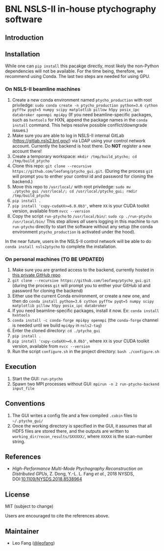# BNL NSLS-II in-house ptychography software
## Introduction

## Installation
While one can `pip install` this pacakge directly, most likely the non-Python dependencies will not be available. For the time being, therefore, we recommend using Conda. The last two steps are needed for using GPU. 
### On NSLS-II beamline machines
1. Create a new conda environment named `ptycho_production` with root priviledge: `sudo conda create -n ptycho_production python=3.6 cython pyfftw pyqt=5 numpy scipy matplotlib pillow h5py posix_ipc databroker openmpi mpi4py` (If you need beamline-specific packages, such as `hxntools` for HXN, append the package names in the `conda install` command. This helps resolve possible conflict/downgrade issues.)
2. Make sure you are able to log in NSLS-II internal GitLab (https://gitlab.nsls2.bnl.gov/) via LDAP using your control network account. Currently the backend is host there. Do **NOT** register a new account there!
3. Create a temporary workspace: `mkdir /tmp/build_ptycho; cd /tmp/build_ptycho`
4. Clone this repo: `git clone --recursive https://github.com/leofang/ptycho_gui.git`. (During the process `git` will prompt you to enther your control id and password for cloning the backend.)
5. Move this repo to `/usr/local/` with root priviledge: `sudo mv ./ptycho_gui /usr/local/; cd /usr/local/ptycho_gui; rmdir /tmp/build_ptycho`
6. `pip install .`
7. `pip install 'cupy-cudaXX>=6.0.0b3'`, where `XX` is your CUDA toolkit version, available from `nvcc --version`
8. Copy the script `run-ptycho` to `/usr/local/bin/`: `sudo cp ./run-ptycho /usr/local/bin/` This step allows *all* users logging in this machine to run `run-ptycho` directly to start the software without any setup (the conda environment `ptycho_production` is activated under the hood).

In the near future, users in the NSLS-II control network will be able to do `conda install nsls2ptycho` to complete the installation.

### On personal machines (TO BE UPDATED)
1. Make sure you are granted access to the backend, currently hosted in [this private GitHub repo](https://github.com/leofang/ptycho)
2. `git clone --recursive https://github.com/leofang/ptycho_gui.git` (during the process `git` will prompt you to enther your GitHub id and password for cloning the backend)
3. Either use the current Conda environment, or create a new one, and then do 
`conda install python=3.6 cython pyfftw pyqt=5 numpy scipy matplotlib pillow h5py posix_ipc databroker`
4. If you need beamline-specific packages, install it now. Ex: `conda install hxntools`
5. `conda install -c conda-forge mpi4py openmpi` (the `conda-forge` channel is needed until we build `mpi4py` in `nsls2-tag`)
4. Enter the cloned directory: `cd ./ptycho_gui`
5. `pip install .`
6. `pip install 'cupy-cudaXX>=6.0.0b3'`, where `XX` is your CUDA toolkit version, available from `nvcc --version`
7. Run the script `configure.sh` in the project directory: `bash ./configure.sh`

## Execution
1. Start the GUI: `run-ptycho`
2. Spawn two MPI processes without GUI: `mpirun -n 2 run-ptycho-backend input_file`

## Conventions
1. The GUI writes a config file and a few compiled `.cubin` files to `~/.ptycho_gui/`
2. Once the working directory is specified in the GUI, it assumes that all HDF5 files are stored there, and the outputs are written to `working_dir/recon_results/SXXXXX/`, where `XXXXX` is the scan-number string.  

## References
- *High-Performance Multi-Mode Ptychography Reconstruction on Distributed GPUs*, Z. Dong, Y.-L. L. Fang *et al.*, 2018 NYSDS, DOI:[10.1109/NYSDS.2018.8538964](https://doi.org/10.1109/NYSDS.2018.8538964)

## License
MIT (subject to change)

Users are encouraged to cite the references above.

## Maintainer
- Leo Fang ([@leofang](https://github.com/leofang))
